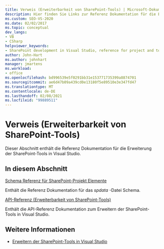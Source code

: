 ```yaml
---
title: Verweis (Erweiterbarkeit von SharePoint-Tools) | Microsoft-Dokumentation
description: Hier finden Sie Links zur Referenz Dokumentation für die Erweiterung der SharePoint-Tools in Visual Studio, die die Schema Referenz und API-Referenz für SharePoint-Projekt Elemente abdecken.
ms.custom: SEO-VS-2020
ms.date: 02/02/2017
ms.topic: conceptual
dev_langs:
- VB
- CSharp
helpviewer_keywords:
- SharePoint development in Visual Studio, reference for project and tools extensibility
author: John-Hart
ms.author: johnhart
manager: jmartens
ms.workload:
- office
ms.openlocfilehash: bd996539e5f0291bb31e153771735399a8874701
ms.sourcegitcommit: ae6d47b09a439cd0e13180f5e89510e3e347fd47
ms.translationtype: MT
ms.contentlocale: de-DE
ms.lasthandoff: 02/08/2021
ms.locfileid: "99889511"
---
```

# <a name="reference-sharepoint-tools-extensibility"></a>Verweis (Erweiterbarkeit von SharePoint-Tools)

Dieser Abschnitt enthält die Referenz Dokumentation für die Erweiterung der SharePoint-Tools in Visual Studio.

## <a name="in-this-section"></a>In diesem Abschnitt

[Schema Referenz für SharePoint-Projekt Elemente](../sharepoint/sharepoint-project-item-schema-reference.md)

Enthält die Referenz Dokumentation für das *spdata* -Datei Schema.

[API-Referenz &#40;Erweiterbarkeit von SharePoint-Tools&#41;](../sharepoint/api-reference-sharepoint-tools-extensibility.md)

Enthält die API-Referenz Dokumentation zum Erweitern der SharePoint-Tools in Visual Studio.

## <a name="see-also"></a>Weitere Informationen

- [Erweitern der SharePoint-Tools in Visual Studio](../sharepoint/extending-the-sharepoint-tools-in-visual-studio.md)

